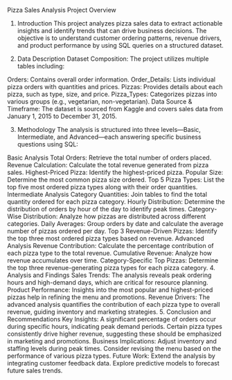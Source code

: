 Pizza Sales Analysis Project Overview
1. Introduction
This project analyzes pizza sales data to extract actionable insights and identify trends that can drive business decisions. The objective is to understand customer ordering patterns, revenue drivers, and product performance by using SQL queries on a structured dataset.

2. Data Description
Dataset Composition:
The project utilizes multiple tables including:

Orders: Contains overall order information.
Order_Details: Lists individual pizza orders with quantities and prices.
Pizzas: Provides details about each pizza, such as type, size, and price.
Pizza_Types: Categorizes pizzas into various groups (e.g., vegetarian, non-vegetarian).
Data Source & Timeframe:
The dataset is sourced from Kaggle and covers sales data from January 1, 2015 to December 31, 2015.

3. Methodology
The analysis is structured into three levels—Basic, Intermediate, and Advanced—each answering specific business questions using SQL:

Basic Analysis
Total Orders: Retrieve the total number of orders placed.
Revenue Calculation: Calculate the total revenue generated from pizza sales.
Highest-Priced Pizza: Identify the highest-priced pizza.
Popular Size: Determine the most common pizza size ordered.
Top 5 Pizza Types: List the top five most ordered pizza types along with their order quantities.
Intermediate Analysis
Category Quantities: Join tables to find the total quantity ordered for each pizza category.
Hourly Distribution: Determine the distribution of orders by hour of the day to identify peak times.
Category-Wise Distribution: Analyze how pizzas are distributed across different categories.
Daily Averages: Group orders by date and calculate the average number of pizzas ordered per day.
Top 3 Revenue-Driven Pizzas: Identify the top three most ordered pizza types based on revenue.
Advanced Analysis
Revenue Contribution: Calculate the percentage contribution of each pizza type to the total revenue.
Cumulative Revenue: Analyze how revenue accumulates over time.
Category-Specific Top Pizzas: Determine the top three revenue-generating pizza types for each pizza category.
4. Analysis and Findings
Sales Trends: The analysis reveals peak ordering hours and high-demand days, which are critical for resource planning.
Product Performance: Insights into the most popular and highest-priced pizzas help in refining the menu and promotions.
Revenue Drivers: The advanced analysis quantifies the contribution of each pizza type to overall revenue, guiding inventory and marketing strategies.
5. Conclusion and Recommendations
Key Insights:
A significant percentage of orders occur during specific hours, indicating peak demand periods.
Certain pizza types consistently drive higher revenue, suggesting these should be emphasized in marketing and promotions.
Business Implications:
Adjust inventory and staffing levels during peak times.
Consider revising the menu based on the performance of various pizza types.
Future Work:
Extend the analysis by integrating customer feedback data.
Explore predictive models to forecast future sales trends.
